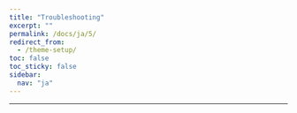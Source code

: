 ```yaml
---
title: "Troubleshooting"
excerpt: ""
permalink: /docs/ja/5/
redirect_from:
  - /theme-setup/
toc: false
toc_sticky: false
sidebar:
  nav: "ja"
---
```


---

